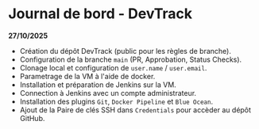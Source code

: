 # Journal de bord - DevTrack

**27/10/2025**
- Création du dépôt DevTrack (public pour les règles de branche).
- Configuration de la branche `main` (PR, Approbation, Status Checks).
- Clonage local et configuration de `user.name` / `user.email`.
- Parametrage de la VM à l'aide de docker.
- Installation et préparation de Jenkins sur la VM.
- Connection à Jenkins avec un compte administrateur.
- Installation des plugins `Git`, `Docker Pipeline` et `Blue Ocean`.
- Ajout de la Paire de clés SSH dans `Credentials` pour accèder au dépôt GitHub.
